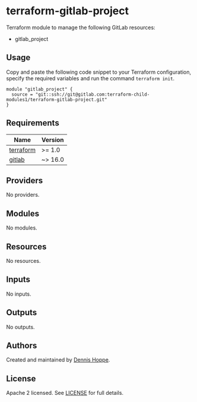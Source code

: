 # terraform-gitlab-project

Terraform module to manage the following GitLab resources:

* gitlab_project

## Usage

Copy and paste the following code snippet to your Terraform configuration,
specify the required variables and run the command `terraform init`.

```hcl
module "gitlab_project" {
  source = "git::ssh://git@gitlab.com:terraform-child-modules1/terraform-gitlab-project.git"
}
```

<!-- BEGINNING OF PRE-COMMIT-TERRAFORM DOCS HOOK -->
## Requirements

| Name | Version |
|------|---------|
| <a name="requirement_terraform"></a> [terraform](#requirement\_terraform) | >= 1.0 |
| <a name="requirement_gitlab"></a> [gitlab](#requirement\_gitlab) | ~> 16.0 |

## Providers

No providers.

## Modules

No modules.

## Resources

No resources.

## Inputs

No inputs.

## Outputs

No outputs.
<!-- END OF PRE-COMMIT-TERRAFORM DOCS HOOK -->

## Authors

Created and maintained by [Dennis Hoppe](https://gitlab.com/dhoppe).

## License

Apache 2 licensed. See [LICENSE](LICENSE) for full details.

